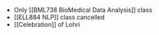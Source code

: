 - Only [[BML738 BioMedical Data Analysis]] class
- [[ELL884 NLP]] class cancelled
- [[Celebration]] of Lohri